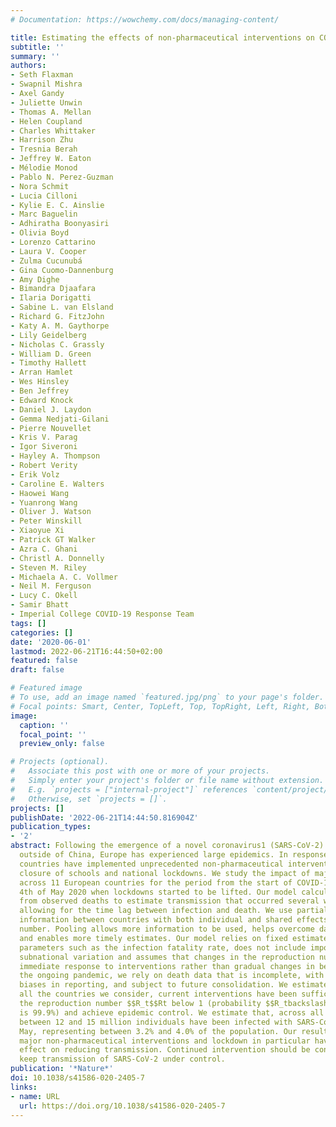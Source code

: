```yaml
---
# Documentation: https://wowchemy.com/docs/managing-content/

title: Estimating the effects of non-pharmaceutical interventions on COVID-19 in Europe
subtitle: ''
summary: ''
authors:
- Seth Flaxman
- Swapnil Mishra
- Axel Gandy
- Juliette Unwin
- Thomas A. Mellan
- Helen Coupland
- Charles Whittaker
- Harrison Zhu
- Tresnia Berah
- Jeffrey W. Eaton
- Mélodie Monod
- Pablo N. Perez-Guzman
- Nora Schmit
- Lucia Cilloni
- Kylie E. C. Ainslie
- Marc Baguelin
- Adhiratha Boonyasiri
- Olivia Boyd
- Lorenzo Cattarino
- Laura V. Cooper
- Zulma Cucunubá
- Gina Cuomo-Dannenburg
- Amy Dighe
- Bimandra Djaafara
- Ilaria Dorigatti
- Sabine L. van Elsland
- Richard G. FitzJohn
- Katy A. M. Gaythorpe
- Lily Geidelberg
- Nicholas C. Grassly
- William D. Green
- Timothy Hallett
- Arran Hamlet
- Wes Hinsley
- Ben Jeffrey
- Edward Knock
- Daniel J. Laydon
- Gemma Nedjati-Gilani
- Pierre Nouvellet
- Kris V. Parag
- Igor Siveroni
- Hayley A. Thompson
- Robert Verity
- Erik Volz
- Caroline E. Walters
- Haowei Wang
- Yuanrong Wang
- Oliver J. Watson
- Peter Winskill
- Xiaoyue Xi
- Patrick GT Walker
- Azra C. Ghani
- Christl A. Donnelly
- Steven M. Riley
- Michaela A. C. Vollmer
- Neil M. Ferguson
- Lucy C. Okell
- Samir Bhatt
- Imperial College COVID-19 Response Team
tags: []
categories: []
date: '2020-06-01'
lastmod: 2022-06-21T16:44:50+02:00
featured: false
draft: false

# Featured image
# To use, add an image named `featured.jpg/png` to your page's folder.
# Focal points: Smart, Center, TopLeft, Top, TopRight, Left, Right, BottomLeft, Bottom, BottomRight.
image:
  caption: ''
  focal_point: ''
  preview_only: false

# Projects (optional).
#   Associate this post with one or more of your projects.
#   Simply enter your project's folder or file name without extension.
#   E.g. `projects = ["internal-project"]` references `content/project/deep-learning/index.md`.
#   Otherwise, set `projects = []`.
projects: []
publishDate: '2022-06-21T14:44:50.816904Z'
publication_types:
- '2'
abstract: Following the emergence of a novel coronavirus1 (SARS-CoV-2) and its spread
  outside of China, Europe has experienced large epidemics. In response, many European
  countries have implemented unprecedented non-pharmaceutical interventions such as
  closure of schools and national lockdowns. We study the impact of major interventions
  across 11 European countries for the period from the start of COVID-19 until the
  4th of May 2020 when lockdowns started to be lifted. Our model calculates backwards
  from observed deaths to estimate transmission that occurred several weeks prior,
  allowing for the time lag between infection and death. We use partial pooling of
  information between countries with both individual and shared effects on the reproduction
  number. Pooling allows more information to be used, helps overcome data idiosyncrasies,
  and enables more timely estimates. Our model relies on fixed estimates of some epidemiological
  parameters such as the infection fatality rate, does not include importation or
  subnational variation and assumes that changes in the reproduction number are an
  immediate response to interventions rather than gradual changes in behavior. Amidst
  the ongoing pandemic, we rely on death data that is incomplete, with systematic
  biases in reporting, and subject to future consolidation. We estimate that, for
  all the countries we consider, current interventions have been sufficient to drive
  the reproduction number $$R_t$$Rt below 1 (probability $$R_tbackslash,$$Rt< 1.0
  is 99.9%) and achieve epidemic control. We estimate that, across all 11 countries,
  between 12 and 15 million individuals have been infected with SARS-CoV-2 up to 4th
  May, representing between 3.2% and 4.0% of the population. Our results show that
  major non-pharmaceutical interventions and lockdown in particular have had a large
  effect on reducing transmission. Continued intervention should be considered to
  keep transmission of SARS-CoV-2 under control.
publication: '*Nature*'
doi: 10.1038/s41586-020-2405-7
links:
- name: URL
  url: https://doi.org/10.1038/s41586-020-2405-7
---
```

